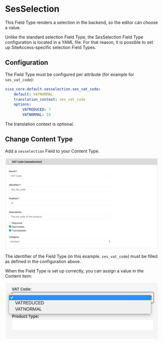# SesSelection

This Field Type renders a selection in the backend, so the editor can choose a value. 

Unlike the standard selection Field Type, the SesSelection Field Type configuration is located in a YAML file.
For that reason, it is possible to set up SiteAccess-specific selection Field Types.

## Configuration

The Field Type must be configured per attribute (for example for `ses_vat_code`):

``` yaml
siso_core.default.sesselection.ses_vat_code:
    default: VATNORMAL
    translation_context: ses_vat_code
    options:
        VATREDUCED: 7
        VATNORMAL: 19
```

The translation context is optional. 

## Change Content Type

Add a `sesselection` Field to your Content Type.

![](../img/additional_ez_fieldtypes_8.png)

The identifier of the Field Type (in this example. `ses_vat_code`) must be filled as defined in the configuration above.

When the Field Type is set up correctly, you can assign a value in the Content item:

![](../img/additional_ez_fieldtypes_9.png)
